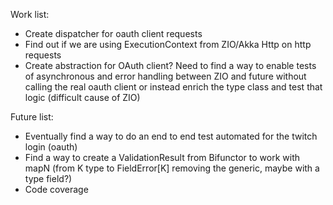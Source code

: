 Work list:

- Create dispatcher for oauth client requests
- Find out if we are using ExecutionContext from ZIO/Akka Http on http requests
- Create abstraction for OAuth client? Need to find a way to enable tests of asynchronous and error handling between ZIO and future without calling the real oauth client or instead enrich the type class and test that logic (difficult cause of ZIO)

Future list:

- Eventually find a way to do an end to end test automated for the twitch login (oauth)
- Find a way to create a ValidationResult from Bifunctor to work with mapN (from K type to FieldError[K] removing the generic, maybe with a type field?)
- Code coverage